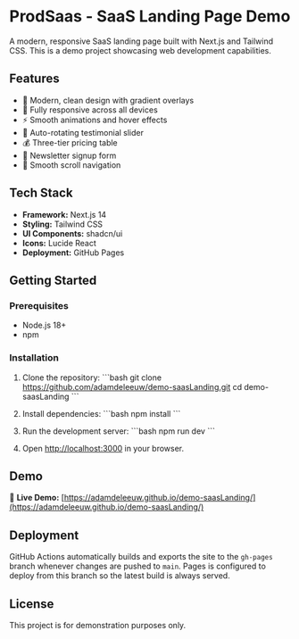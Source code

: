 # ProdSaas - SaaS Landing Page Demo

A modern, responsive SaaS landing page built with Next.js and Tailwind CSS. This is a demo project showcasing web development capabilities.

## Features

- 🎨 Modern, clean design with gradient overlays
- 📱 Fully responsive across all devices
- ⚡ Smooth animations and hover effects
- 🔄 Auto-rotating testimonial slider
- 💰 Three-tier pricing table
- 📧 Newsletter signup form
- 🧭 Smooth scroll navigation

## Tech Stack

- **Framework:** Next.js 14
- **Styling:** Tailwind CSS
- **UI Components:** shadcn/ui
- **Icons:** Lucide React
- **Deployment:** GitHub Pages

## Getting Started

### Prerequisites

- Node.js 18+ 
- npm

### Installation

1. Clone the repository:
\`\`\`bash
git clone https://github.com/adamdeleeuw/demo-saasLanding.git
cd demo-saasLanding
\`\`\`

2. Install dependencies:
\`\`\`bash
npm install
\`\`\`

3. Run the development server:
\`\`\`bash
npm run dev
\`\`\`

4. Open [http://localhost:3000](http://localhost:3000) in your browser.

## Demo

🚀 **Live Demo:** [https://adamdeleeuw.github.io/demo-saasLanding/](https://adamdeleeuw.github.io/demo-saasLanding/)

## Deployment

GitHub Actions automatically builds and exports the site to the `gh-pages` branch
whenever changes are pushed to `main`. Pages is configured to deploy from this
branch so the latest build is always served.

## License

This project is for demonstration purposes only.
